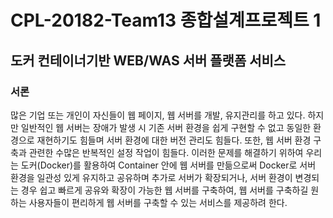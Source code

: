 # CPL-20182-Team13 종합설계프로젝트 1

## 도커 컨테이너기반 WEB/WAS 서버 플랫폼 서비스

### 서론
많은 기업 또는 개인이 자신들이 웹 페이지, 웹 서버를 개발, 유지관리를 하고 있다. 하지만 일반적인 웹 서버는 장애가 발생 시 기존 서버 환경을 쉽게 구현할 수 없고 동일한 환경으로 재현하기도 힘들며 서버 환경에 대한 버전 관리도 힘들다. 또한, 웹 서버 환경 구축과 관련한 수많은 반복적인 설정 작업이 힘들다. 이러한 문제를 해결하기 위하여 우리는 도커(Docker)를 활용하여 Container 안에 웹 서버를 만듦으로써 Docker로 서버 환경을 일관성 있게 유지하고 공유하며 추가로 서버가 확장되거나, 서버 환경이 변경되는 경우 쉽고 빠르게 공유와 확장이 가능한 웹 서버를 구축하여, 웹 서버를 구축하길 원하는 사용자들이 편리하게 웹 서버를 구축할 수 있는 서비스를 제공하려 한다. 

